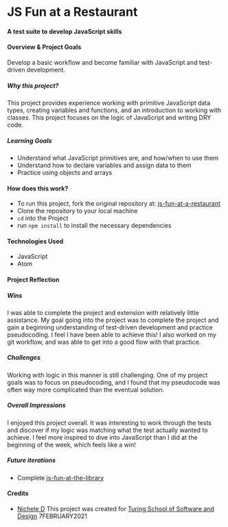 # JS Fun at a Restaurant

#### A test suite to develop JavaScript skills

#### Overview & Project Goals
Develop a basic workflow and become familiar with JavaScript and test-driven development.
##### Why this project?
This project provides experience working with primitive JavaScript data types, creating variables and functions, and an introduction to working with classes. This project focuses on the logic of JavaScript and writing DRY code.
##### Learning Goals
- Understand what JavaScript primitives are, and how/when to use them
- Understand how to declare variables and assign data to them
- Practice using objects and arrays

#### How does this work?
- To run this project, fork the original repository at: [js-fun-at-a-restaurant](https://github.com/turingschool-examples/js-fun-at-a-restaurant)
- Clone the repository to your local machine
- `cd` into the Project
- run `npm install` to install the necessary dependencies

#### Technologies Used
- JavaScript
- Atom

#### Project Reflection
##### Wins
I was able to complete the project and extension with relatively little assistance. My goal going into the project was to complete the project and gain a beginning understanding of test-driven development and practice pseudocoding. I feel I have been able to achieve this! I also worked on my git workflow, and was able to get into a good flow with that practice.
##### Challenges
Working with logic in this manner is still challenging. One of my project goals was to focus on pseudocoding, and I found that my pseudocode was often way more complicated than the eventual solution.
##### Overall Impressions
I enjoyed this project overall. It was interesting to work through the tests and discover if my logic was matching what the test actually wanted to achieve. I feel more inspired to dive into JavaScript than I did at the beginning of the week, which feels like a win!
##### Future iterations
- Complete [js-fun-at-the-library](https://github.com/turingschool-examples/js-fun-at-the-library)

#### Credits
- [Nichele D](https://github.com/nichelicorn)
This project was created for [Turing School of Software and Design](https://turing.io/)
7FEBRUARY2021
